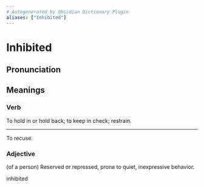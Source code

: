```yaml
---
# Autogenerated by Obsidian Dictionary Plugin
aliases: ["Inhibited"]
---
```


# Inhibited

## Pronunciation



## Meanings

### Verb

To hold in or hold back; to keep in check; restrain.

---

To recuse.

### Adjective

(of a person) Reserved or repressed, prone to quiet, inexpressive behavior.




inhibited